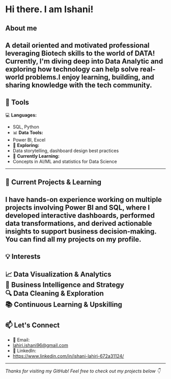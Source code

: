 # Hi there. I am **Ishani**! 
## About me
A detail oriented and motivated professional leveraging Biotech skills to the world of DATA!
Currently, I'm diving deep into **Data Analytic** and exploring how technology can help solve real-world problems.I enjoy learning, building, and sharing knowledge with the tech community.
---
## 🔧 **Tools**
💻 **Languages:** 
-  SQL, Python
-  📊 **Data Tools:**
-  Power BI, Excel
-  📘 **Exploring:**
-  Data storytelling, dashboard design best practices
-  🧠 **Currently Learning:**
-  Concepts in AI/ML and statistics for Data Science
---
## 🚀 **Current Projects & Learning**
I have hands-on experience working on multiple projects involving Power BI and SQL, where I developed interactive dashboards, performed data transformations, and derived actionable insights to support business decision-making. You can find all my projects on my profile.
---
## 💡 **Interests**
📈 Data Visualization & Analytics  
🧩 Business Intelligence and Strategy  
🔍 Data Cleaning & Exploration  
📚 Continuous Learning & Upskilling  
---
## 📫 **Let's Connect**
-  📧 Email: 
-  lahiri.ishani96@gmail.com
-  💼 LinkedIn:
-  https://www.linkedin.com/in/ishani-lahiri-672a31124/
---
*Thanks for visiting my GitHub! Feel free to check out my projects below 👇*
<!--
**isha-knee/isha-knee** is a ✨ _special_ ✨ repository because its `README.md` (this file) appears on your GitHub profile.



- 🔭 I’m currently working on making a portfolio of Power BI projects
- 🌱 I’m currently learning SQL, Power BI and Python to get a deeper understanding of Data Analytics
- 👯 I’m looking to collaborate on ...
- 🤔 I’m looking for help with ...
- 💬 Ask me about ...
- 📫 How to reach me: ...
- 😄 Pronouns: ...
- ⚡ Fun fact: ...
-->
